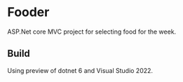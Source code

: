 # Fooder
ASP.Net core MVC project for selecting food for the week.

## Build

Using preview of dotnet 6 and Visual Studio 2022.
